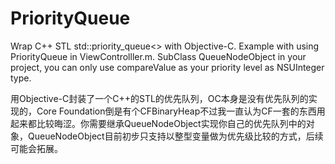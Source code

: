 # PriorityQueue
Wrap C++ STL std::priority_queue<> with Objective-C.
Example with using PriorityQueue in ViewControlller.m.
SubClass QueueNodeObject in your project, you can only use compareValue as your priority level as NSUInteger type.

用Objective-C封装了一个C++的STL的优先队列，OC本身是没有优先队列的实现的，Core Foundation倒是有个CFBinaryHeap不过我一直认为CF一套的东西用起来都比较晦涩。你需要继承QueueNodeObject实现你自己的优先队列中的对象，QueueNodeObject目前初步只支持以整型变量做为优先级比较的方式，后续可能会拓展。
